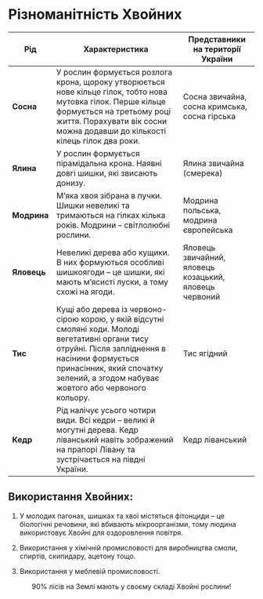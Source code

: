 # Різноманітність Хвойних

<table>
<thead>
<tr>
<th>Рiд</th>
<th>Характеристика</th>
<th>Представники на територiї України</th>
</tr>
</thead>
<tbody>
<tr>
<td><b>Сосна</b></td>
<td>У рослин формується розлога крона, щороку утворюється нове кільце гілок, тобто нова мутовка гілок. Перше кільце формується на третьому році життя. Порахувати вік сосни можна додавши до кількості кілець гілок два роки.</td>
<td>Сосна звичайна, сосна кримська, сосна гірська</td>
<tr>
<td><b>Ялина</b></td>
<td>У рослин формується пірамідальна крона. Наявні довгі шишки, які звисають донизу.</td>
<td>Ялина звичайна (смерека)</td>
</tr>
<tr>
<td><b>Модрина</b></td>
<td>М’яка хвоя зібрана в пучки. Шишки невеликі та тримаються на гілках кілька років. Модрини – світлолюбні рослини.</td>
<td>Модрина польська, модрина європейська</td>
</tr>
<tr>
<td><b>Яловець</b></td>
<td>Невеликі дерева або кущики. В них формуються особливі
шишкоягоди – це шишки, які мають м’ясисті луски, а тому схожі на ягоди.</td>
<td>Яловець звичайний, яловець козацький, яловець червоний</td>
</tr>
<tr>
<td><b>Тис</b></td>
<td>Кущі або дерева із червоно-сірою корою, у якій відсутні смоляні ходи. Молоді вегетативні органи тису отруйні. Після запліднення в насінини формується принасінник, який спочатку зелений, а згодом набуває жовтого або червоного кольору.</td>
<td>Тис ягідний</td>
</tr>
<tr>
<td><b>Кедр</b></td>
<td>Рід налічує усього чотири види. Всі кедри – великі й могутні дерева. Кедр ліванський навіть зображений на прапорі Лівану та зустрічається на півдні України.</td>
<td>Кедр ліванський</td>
</tr>
</tbody>
</table>

## Використання Хвойних:

1.  У молодих пагонах, шишках та хвої містяться <span class="p1">фітонциди</span> – це біологічні речовини, які вбивають мікроорганізми, тому людина використовує Хвойні для оздоровлення повітря.

2.  Використання у хімічній промисловості для виробництва смоли, спиртів, скипидару, ацетону тощо.

3.  Використання у меблевій промисловості.

<p align="center"><span class="p1">90% лісів на Землі мають у своєму складі Хвойні рослини!</span></p>
